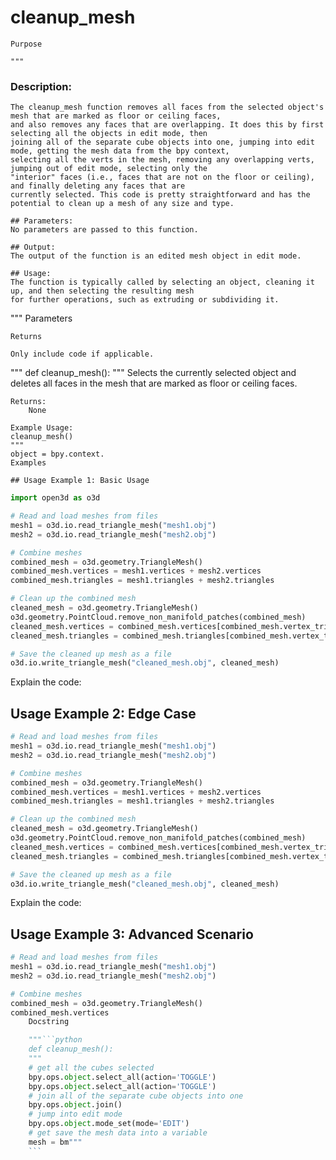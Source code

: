 # cleanup_mesh

    Purpose

    """
### Description:
    The cleanup_mesh function removes all faces from the selected object's mesh that are marked as floor or ceiling faces,
    and also removes any faces that are overlapping. It does this by first selecting all the objects in edit mode, then
    joining all of the separate cube objects into one, jumping into edit mode, getting the mesh data from the bpy context,
    selecting all the verts in the mesh, removing any overlapping verts, jumping out of edit mode, selecting only the
    "interior" faces (i.e., faces that are not on the floor or ceiling), and finally deleting any faces that are
    currently selected. This code is pretty straightforward and has the potential to clean up a mesh of any size and type.
    
    ## Parameters:
    No parameters are passed to this function.
    
    ## Output:
    The output of the function is an edited mesh object in edit mode.
    
    ## Usage:
    The function is typically called by selecting an object, cleaning it up, and then selecting the resulting mesh
    for further operations, such as extruding or subdividing it.

"""
    Parameters

    
    Returns

    Only include code if applicable.
"""
def cleanup_mesh():
    """
    Selects the currently selected object and deletes all faces in the mesh that are marked as floor or ceiling faces.

    Returns:
        None

    Example Usage:
    cleanup_mesh()
    """
    object = bpy.context.
    Examples

    ## Usage Example 1: Basic Usage
```python
import open3d as o3d

# Read and load meshes from files
mesh1 = o3d.io.read_triangle_mesh("mesh1.obj")
mesh2 = o3d.io.read_triangle_mesh("mesh2.obj")

# Combine meshes
combined_mesh = o3d.geometry.TriangleMesh()
combined_mesh.vertices = mesh1.vertices + mesh2.vertices
combined_mesh.triangles = mesh1.triangles + mesh2.triangles

# Clean up the combined mesh
cleaned_mesh = o3d.geometry.TriangleMesh()
o3d.geometry.PointCloud.remove_non_manifold_patches(combined_mesh)
cleaned_mesh.vertices = combined_mesh.vertices[combined_mesh.vertex_triangle_indices > -1]
cleaned_mesh.triangles = combined_mesh.triangles[combined_mesh.vertex_triangle_indices > -1]

# Save the cleaned up mesh as a file
o3d.io.write_triangle_mesh("cleaned_mesh.obj", cleaned_mesh)
```
Explain the code:

## Usage Example 2: Edge Case
```python
# Read and load meshes from files
mesh1 = o3d.io.read_triangle_mesh("mesh1.obj")
mesh2 = o3d.io.read_triangle_mesh("mesh2.obj")

# Combine meshes
combined_mesh = o3d.geometry.TriangleMesh()
combined_mesh.vertices = mesh1.vertices + mesh2.vertices
combined_mesh.triangles = mesh1.triangles + mesh2.triangles

# Clean up the combined mesh
cleaned_mesh = o3d.geometry.TriangleMesh()
o3d.geometry.PointCloud.remove_non_manifold_patches(combined_mesh)
cleaned_mesh.vertices = combined_mesh.vertices[combined_mesh.vertex_triangle_indices > -1]
cleaned_mesh.triangles = combined_mesh.triangles[combined_mesh.vertex_triangle_indices > -1]

# Save the cleaned up mesh as a file
o3d.io.write_triangle_mesh("cleaned_mesh.obj", cleaned_mesh)
```
Explain the code:

## Usage Example 3: Advanced Scenario
```python
# Read and load meshes from files
mesh1 = o3d.io.read_triangle_mesh("mesh1.obj")
mesh2 = o3d.io.read_triangle_mesh("mesh2.obj")

# Combine meshes
combined_mesh = o3d.geometry.TriangleMesh()
combined_mesh.vertices
    Docstring

    """```python
    def cleanup_mesh():
    """
    # get all the cubes selected
    bpy.ops.object.select_all(action='TOGGLE')
    bpy.ops.object.select_all(action='TOGGLE')
    # join all of the separate cube objects into one
    bpy.ops.object.join()
    # jump into edit mode
    bpy.ops.object.mode_set(mode='EDIT')
    # get save the mesh data into a variable
    mesh = bm"""
    ```